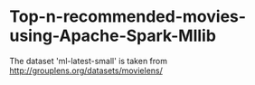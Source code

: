 # Top-n-recommended-movies-using-Apache-Spark-Mllib

The dataset 'ml-latest-small' is taken from http://grouplens.org/datasets/movielens/ 
